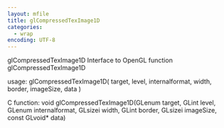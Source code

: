 ```yaml
---
layout: mfile
title: glCompressedTexImage1D
categories:
  - wrap
encoding: UTF-8
---
```


glCompressedTexImage1D  Interface to OpenGL function glCompressedTexImage1D

usage:  glCompressedTexImage1D( target, level, internalformat, width, border, imageSize, data )

C function:  void glCompressedTexImage1D(GLenum target, GLint level, GLenum internalformat, GLsizei width, GLint border, GLsizei imageSize, const GLvoid\* data)